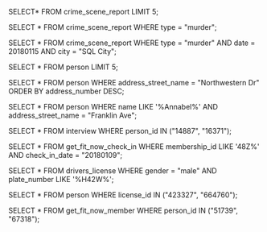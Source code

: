 SELECT* FROM crime_scene_report LIMIT 5;

SELECT *
FROM crime_scene_report
WHERE type = "murder";

SELECT *
FROM crime_scene_report
WHERE type = "murder"
AND date = 20180115
AND city = "SQL City";

SELECT *
FROM person
LIMIT 5;

SELECT *
FROM person
WHERE address_street_name = "Northwestern Dr"
ORDER BY address_number DESC;

SELECT *
FROM person
WHERE name LIKE '%Annabel%'
AND address_street_name = "Franklin Ave";

SELECT *
FROM interview
WHERE person_id IN ("14887", "16371");

SELECT *
FROM get_fit_now_check_in
WHERE membership_id LIKE '48Z%'
AND check_in_date = "20180109";

SELECT *
FROM drivers_license
WHERE gender = "male"
AND plate_number LIKE '%H42W%';

SELECT *
FROM person
WHERE license_id IN ("423327", "664760");

SELECT *
FROM get_fit_now_member
WHERE person_id IN ("51739", "67318");

